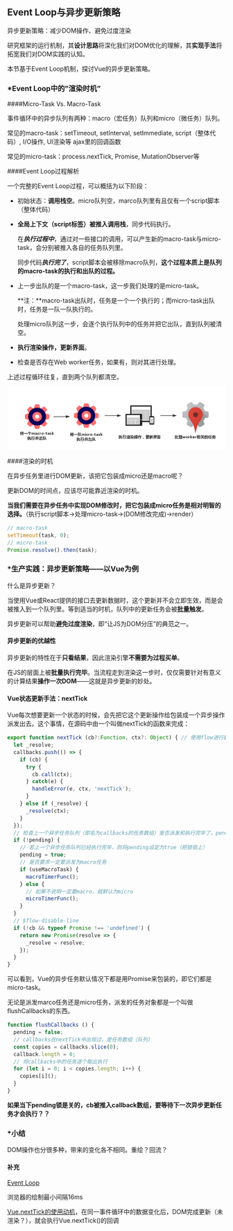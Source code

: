 ## Event Loop与异步更新策略

异步更新策略：减少DOM操作、避免过度渲染

研究框架的运行机制，其**设计思路**将深化我们对DOM优化的理解，其**实现手法**将拓宽我们对DOM实践的认知。

本节基于Event Loop机制，探讨Vue的异步更新策略。



### *Event Loop中的”渲染时机”

####Micro-Task Vs. Macro-Task

事件循环中的异步队列有两种：macro（宏任务）队列和micro（微任务）队列。

常见的macro-task：setTimeout, setInterval, setImmediate, script（整体代码）, I/O操作, UI渲染等 ajax里的回调函数

常见的micro-task：process.nextTick, Promise, MutationObserver等

####Event Loop过程解析

一个完整的Event Loop过程，可以概括为以下阶段：

* 初始状态：**调用栈空**。micro队列空，marco队列里有且仅有一个script脚本（整体代码）

* **全局上下文（script标签）被推入调用栈**，同步代码执行。

  在***执行过程中***，通过对一些接口的调用，可以产生新的macro-task与micro-task，会分别被推入各自的任务队列里。

  同步代码***执行完了***，script脚本会被移除macro队列，**这个过程本质上是队列的macro-task的执行和出队的过程。**

* 上一步出队的是一个macro-task，这一步我们处理的是micro-task。

  **注：**macro-task出队时，任务是一个一个执行的；而micro-task出队时，任务是一队一队执行的。

  处理micro队列这一步，会逐个执行队列中的任务并把它出队，直到队列被清空。

* **执行渲染操作，更新界面**。

* 检查是否存在Web worker任务，如果有，则对其进行处理。

上述过程循环往复，直到两个队列都清空。

![EventLoop过程.png](./EventLoop过程.png)

####渲染的时机

在异步任务里进行DOM更新，该把它包装成micro还是macro呢？

更新DOM的时间点，应该尽可能靠近渲染的时机。

**当我们需要在异步任务中实现DOM修改时，把它包装成micro任务是相对明智的选择。**（执行script脚本->处理micro-task->(DOM修改完成)->render）

```javascript
// macro-task
setTimeout(task, 0);
// micro-task
Promise.resolve().then(task);
```





### *生产实践：异步更新策略——以Vue为例

什么是异步更新？

当使用Vue或React提供的接口去更新数据时，这个更新并不会立即生效，而是会被推入到一个队列里。等到适当的时机，队列中的更新任务会被**批量触发**。

异步更新可以帮助**避免过度渲染**，即“让JS为DOM分压”的典范之一。

#### 异步更新的优越性

异步更新的特性在于**只看结果**，因此渲染引擎**不需要为过程买单**。

在JS的层面上被**批量执行完毕**。当流程走到渲染这一步时，仅仅需要针对有意义的计算结果**操作一次DOM**——这就是异步更新的妙处。

#### Vue状态更新手法：nextTick

Vue每次想要更新一个状态的时候，会先把它这个更新操作给包装成一个异步操作派发出去。这个事情，在源码中由一个叫做nextTick的函数来完成：

```javascript
export function nextTick (cb?:Function, ctx?: Object) { // 使用flow进行静态类型检查，flow语法，代表可选参数
  let _resolve;
  callbacks.push(() => {
    if (cb) {
      try {
        cb.call(ctx);
      } catch(e) {
        handleError(e, ctx, 'nextTick');
      }
    } else if (_resolve) {
      _resolve(ctx);
    }
  });
  // 检查上一个异步任务队列（即名为callbacks的任务数组）是否派发和执行完毕了。pending此处相当于一个锁
  if (!pending) {
    // 若上一个异步任务队列已经执行完毕，则将pending设定为true（把锁锁上）
    pending = true;
    // 是否要求一定要派发为macro任务
    if (useMacroTask) {
      macroTimerFunc();
    } else {
      // 如果不说明一定要macro，就默认为micro
      microTimerFunc();
    }
  }
  // $flow-disable-line
  if (!cb && typeof Promise !== 'undefined') {
    return new Promise(resolve => {
      _resolve = resolve;
    });
  }
}
```

可以看到，Vue的异步任务默认情况下都是用Promise来包装的，即它们都是micro-task。

无论是派发marco任务还是micro任务，派发的任务对象都是一个叫做flushCallbacks的东西。

```javascript
function flushCallbacks () {
  pending = false;
  // callbacks在nextTick中出现过，是任务数组（队列）
  const copies = callbacks.slice(0);
  callback.length = 0;
  // 将callbacks中的任务逐个取出执行
  for (let i = 0; i < copies.length; i++) {
    copies[i]();
  }
}
```

**如果当下pending锁是关的，cb被推入callback数组，要等待下一次异步更新任务才会执行？？**





### *小结

DOM操作也分很多种，带来的变化各不相同。重绘？回流？





#### 补充

[Event Loop](https://juejin.im/post/6844904050543034376)

浏览器的绘制最小间隔16ms

[Vue.nextTick的使用动机](https://cn.vuejs.org/v2/api/#Vue-nextTick)，在同一事件循环中的数据变化后，DOM完成更新（未渲染？），就会执行Vue.nextTick()的回调

